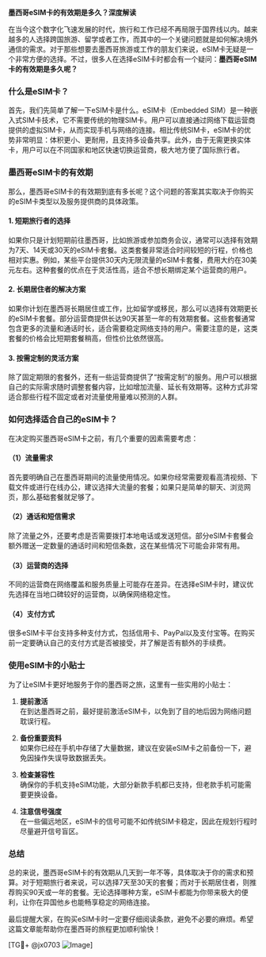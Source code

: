 **墨西哥eSIM卡的有效期是多久？深度解读**

在当今这个数字化飞速发展的时代，旅行和工作已经不再局限于国界线以内。越来越多的人选择跨国旅游、留学或者工作，而其中的一个关键问题就是如何解决境外通信的需求。对于那些想要去墨西哥旅游或工作的朋友们来说，eSIM卡无疑是一个非常方便的选择。不过，很多人在选择eSIM卡时都会有一个疑问：**墨西哥eSIM卡的有效期是多久呢？**

### 什么是eSIM卡？

首先，我们先简单了解一下eSIM卡是什么。eSIM卡（Embedded SIM）是一种嵌入式SIM卡技术，它不需要传统的物理SIM卡。用户可以直接通过网络下载运营商提供的虚拟SIM卡，从而实现手机与网络的连接。相比传统SIM卡，eSIM卡的优势非常明显：体积更小、更耐用，且支持多设备共享。此外，由于无需更换实体卡，用户可以在不同国家和地区快速切换运营商，极大地方便了国际旅行者。

### 墨西哥eSIM卡的有效期

那么，墨西哥eSIM卡的有效期到底有多长呢？这个问题的答案其实取决于你购买的eSIM卡类型以及服务提供商的具体政策。

#### 1. **短期旅行者的选择**
如果你只是计划短期前往墨西哥，比如旅游或参加商务会议，通常可以选择有效期为7天、14天或30天的eSIM卡套餐。这类套餐非常适合时间较短的行程，价格也相对实惠。例如，某些平台提供30天内无限流量的eSIM卡套餐，费用大约在30美元左右。这种套餐的优点在于灵活性高，适合不想长期绑定某个运营商的用户。

#### 2. **长期居住者的解决方案**
如果你计划在墨西哥长期居住或工作，比如留学或移民，那么可以选择有效期更长的eSIM卡套餐。部分运营商提供长达90天甚至一年的有效期套餐。这些套餐通常包含更多的流量和通话时长，适合需要稳定网络支持的用户。需要注意的是，这类套餐的价格会比短期套餐稍高，但性价比依然很高。

#### 3. **按需定制的灵活方案**
除了固定期限的套餐外，还有一些运营商提供了“按需定制”的服务。用户可以根据自己的实际需求随时调整套餐内容，比如增加流量、延长有效期等。这种方式非常适合那些行程不固定或者对流量使用量难以预测的人群。

### 如何选择适合自己的eSIM卡？

在决定购买墨西哥eSIM卡之前，有几个重要的因素需要考虑：

#### （1）流量需求
首先要明确自己在墨西哥期间的流量使用情况。如果你经常需要观看高清视频、下载文件或进行在线办公，建议选择大流量的套餐；如果只是简单的聊天、浏览网页，那么基础套餐就足够了。

#### （2）通话和短信需求
除了流量之外，还要考虑是否需要拨打本地电话或发送短信。部分eSIM卡套餐会额外赠送一定数量的通话时间和短信条数，这在某些情况下可能会非常有用。

#### （3）运营商的选择
不同的运营商在网络覆盖和服务质量上可能存在差异。在选择eSIM卡时，建议优先选择在当地口碑较好的运营商，以确保网络稳定性。

#### （4）支付方式
很多eSIM卡平台支持多种支付方式，包括信用卡、PayPal以及支付宝等。在购买前一定要确认自己的支付方式是否被接受，并了解是否有额外的手续费。

### 使用eSIM卡的小贴士

为了让eSIM卡更好地服务于你的墨西哥之旅，这里有一些实用的小贴士：

1. **提前激活**  
   在到达墨西哥之前，最好提前激活eSIM卡，以免到了目的地后因为网络问题耽误行程。

2. **备份重要资料**  
   如果你已经在手机中存储了大量数据，建议在安装eSIM卡之前备份一下，避免因操作失误导致数据丢失。

3. **检查兼容性**  
   确保你的手机支持eSIM功能，大部分新款手机都已支持，但老款手机可能需要更换设备。

4. **注意信号强度**  
   在一些偏远地区，eSIM卡的信号可能不如传统SIM卡稳定，因此在规划行程时尽量避开信号盲区。

### 总结

总的来说，墨西哥eSIM卡的有效期从几天到一年不等，具体取决于你的需求和预算。对于短期旅行者来说，可以选择7天至30天的套餐；而对于长期居住者，则推荐购买90天或一年的套餐。无论选择哪种方案，eSIM卡都能为你带来极大的便利，让你在异国他乡也能畅享稳定的网络连接。

最后提醒大家，在购买eSIM卡时一定要仔细阅读条款，避免不必要的麻烦。希望这篇文章能帮助你在墨西哥的旅程更加顺利愉快！

[TG💪+ @jx0703 ![Image](https://github.com/user-attachments/assets/dbca1d08-cadb-493c-b0ec-ad6f7a83f270)]